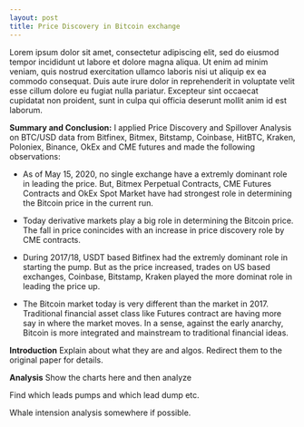 ```yaml
---
layout: post
title: Price Discovery in Bitcoin exchange
---
```




Lorem ipsum dolor sit amet, consectetur adipiscing elit, sed do eiusmod tempor incididunt ut labore et dolore magna aliqua. Ut enim ad minim veniam, quis nostrud exercitation ullamco laboris nisi ut aliquip ex ea commodo consequat. Duis aute irure dolor in reprehenderit in voluptate velit esse cillum dolore eu fugiat nulla pariatur. Excepteur sint occaecat cupidatat non proident, sunt in culpa qui officia deserunt mollit anim id est laborum.

<!--more-->

**Summary and Conclusion:**
I applied Price Discovery and Spillover Analysis on BTC/USD data from Bitfinex, Bitmex, Bitstamp, Coinbase, HitBTC, Kraken, Poloniex, Binance, OkEx and CME futures and made the following observations:

- As of May 15, 2020, no single exchange have a extremly dominant role in leading the price. But, Bitmex Perpetual Contracts, CME Futures Contracts and OkEx Spot Market have had strongest role in determining the Bitcoin price in the current run.

- Today derivative markets play a big role in determining the Bitcoin price. The fall in price conincides with an increase in price discovery role by CME contracts.

- During 2017/18, USDT based Bitfinex had the extremly dominant role in starting the pump. But as the price increased, trades on US based exchanges, Coinbase, Bitstamp, Kraken played the more dominat role in leading the price up.

- The Bitcoin market today is very different than the market in 2017. Traditional financial asset class like Futures contract are having more say in where the market moves. In a sense, against the early anarchy, Bitcoin is more integrated and mainstream to traditional financial ideas. 


**Introduction**
Explain about what they are and algos. Redirect them to the original paper for details.



**Analysis**
Show the charts here and then analyze

Find which leads pumps and which lead dump etc.

Whale intension analysis somewhere if possible.